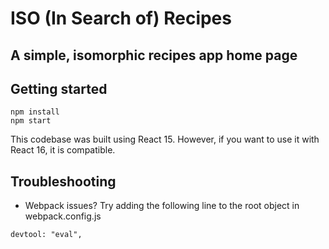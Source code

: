 # ISO (In Search of) Recipes

## A simple, isomorphic recipes app home page

## Getting started

```
npm install
npm start
```

This codebase was built using React 15. However, if you want to use it with React 16, it is compatible. 

## Troubleshooting
* Webpack issues? Try adding the following line to the root object in webpack.config.js
```
devtool: "eval",

```
